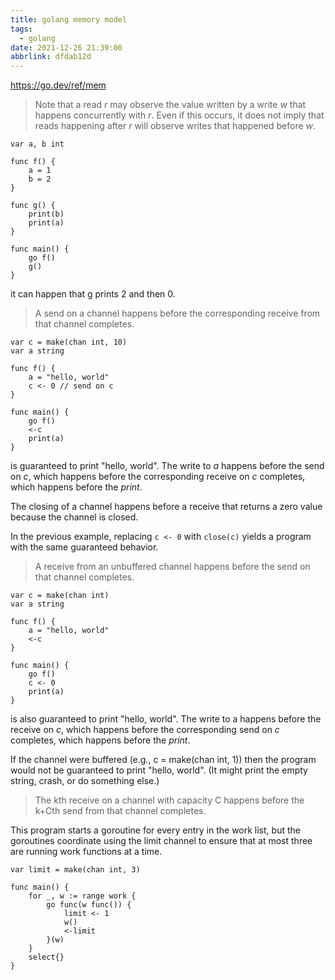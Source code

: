 ```yaml
---
title: golang memory model
tags:
  - golang
date: 2021-12-26 21:39:00
abbrlink: dfdab12d
---
```


https://go.dev/ref/mem

> Note that a read *r* may observe the value written by a write *w* that happens concurrently with *r*. Even if this occurs, it does not imply that reads happening after *r* will observe writes that happened before *w*.

```golang
var a, b int

func f() {
	a = 1
	b = 2
}

func g() {
	print(b)
	print(a)
}

func main() {
	go f()
	g()
}
```

it can happen that g prints 2 and then 0.

> A send on a channel happens before the corresponding receive from that channel completes.

```golang
var c = make(chan int, 10)
var a string

func f() {
	a = "hello, world"
	c <- 0 // send on c
}

func main() {
	go f()
	<-c
	print(a)
}
```

is guaranteed to print "hello, world". The write to *a* happens before the send on *c*, which happens before the corresponding receive on *c* completes, which happens before the *print*.

The closing of a channel happens before a receive that returns a zero value because the channel is closed.

In the previous example, replacing `c <- 0` with `close(c)` yields a program with the same guaranteed behavior.

> A receive from an unbuffered channel happens before the send on that channel completes.

```golang
var c = make(chan int)
var a string

func f() {
	a = "hello, world"
	<-c
}

func main() {
	go f()
	c <- 0
	print(a)
}
```

is also guaranteed to print "hello, world". The write to a happens before the receive on *c*, which happens before the corresponding send on *c* completes, which happens before the *print*.

If the channel were buffered (e.g., c = make(chan int, 1)) then the program would not be guaranteed to print "hello, world". (It might print the empty string, crash, or do something else.)

> The kth receive on a channel with capacity C happens before the k+Cth send from that channel completes.

This program starts a goroutine for every entry in the work list, but the goroutines coordinate using the limit channel to ensure that at most three are running work functions at a time.

```golang
var limit = make(chan int, 3)

func main() {
	for _, w := range work {
		go func(w func()) {
			limit <- 1
			w()
			<-limit
		}(w)
	}
	select{}
}
```
